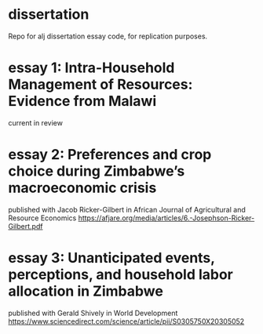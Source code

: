 # dissertation
Repo for alj dissertation essay code, for replication purposes. 

# essay 1: Intra-Household Management of Resources: Evidence from Malawi
current in review 

# essay 2: Preferences and crop choice during Zimbabwe’s macroeconomic crisis
published with Jacob Ricker-Gilbert in African Journal of Agricultural and Resource Economics
https://afjare.org/media/articles/6.-Josephson-Ricker-Gilbert.pdf

# essay 3: Unanticipated events, perceptions, and household labor allocation in Zimbabwe
published with Gerald Shively in World Development
https://www.sciencedirect.com/science/article/pii/S0305750X20305052
